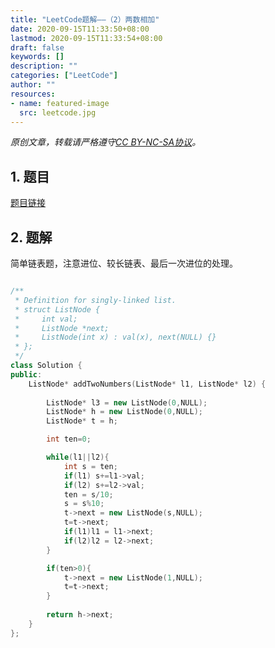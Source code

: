 ```yaml
---
title: "LeetCode题解——（2）两数相加"
date: 2020-09-15T11:33:50+08:00
lastmod: 2020-09-15T11:33:54+08:00
draft: false
keywords: []
description: ""
categories: ["LeetCode"]
author: ""
resources:
- name: featured-image
  src: leetcode.jpg
---
```


*原创文章，转载请严格遵守[CC BY-NC-SA协议](https://creativecommons.org/licenses/by-nc-sa/4.0/)。*

<!--more-->

## 1. 题目

[题目链接](https://leetcode-cn.com/problems/two-sum/submissions/)

## 2. 题解

简单链表题，注意进位、较长链表、最后一次进位的处理。

```cpp

/**
 * Definition for singly-linked list.
 * struct ListNode {
 *     int val;
 *     ListNode *next;
 *     ListNode(int x) : val(x), next(NULL) {}
 * };
 */
class Solution {
public:
    ListNode* addTwoNumbers(ListNode* l1, ListNode* l2) {
        
        ListNode* l3 = new ListNode(0,NULL);
        ListNode* h = new ListNode(0,NULL);
        ListNode* t = h;

        int ten=0;

        while(l1||l2){
            int s = ten;
            if(l1) s+=l1->val;
            if(l2) s+=l2->val;
            ten = s/10;
            s = s%10;
            t->next = new ListNode(s,NULL);
            t=t->next;
            if(l1)l1 = l1->next;
            if(l2)l2 = l2->next;
        }

        if(ten>0){
            t->next = new ListNode(1,NULL);
            t=t->next;
        }
        
        return h->next;
    }
};

```